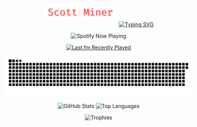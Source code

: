 <!-- Static Name Image with Effects -->
<p align="center">
  <img src="./images/scott-miner-shadow.png" alt="Scott Miner" style="max-width: 100%; margin-bottom: 18px; margin-top: 18px">
    <a href="https://git.io/typing-svg">
      <img src="https://readme-typing-svg-t7no.onrender.com?font=Fira+Code&weight=400&size=20&pause=1000&color=FF4444&center=true&width=800&lines=I+enjoy+solving+technical+problems...;...especially+when+things+are+working!;Lately%2C+more+has+been+working+than+not...;...so+I+can't+complain!;Professionally%2C+I've+worn+many+hats...;...Data+Engineer%2C+Analyst%2C+Scientist%2C+%26+Software+Engineer!;I+love+design%2C+automation%2C+%26+crafting+quality+products...;...in+programming%2C+web+design%2C+%26+machine+learning!;When+I'm+not+coding...;...you+can+find+me+listening+to+music+or+strength+training!" alt="Typing SVG">

  </a>
</p>

<p align="center">
  <img src="https://spotify-now-playing-rust.vercel.app/api/spotify?background_color=212121" alt="Spotify Now Playing" />
</p>

<p align="center">
  <a href="https://www.last.fm/user/ScottDataScienc">
    <img src="https://lastfm-henna.vercel.app/api?user=ScottDataScienc&loved=true&loved_style=3&border_radius=5&header_style=normal_stats&show_user=always&footer_style=wave&count=5&width=480" alt="Last.fm Recently Played">
  </a>
</p>

<p align="center">
  <img src="https://raw.githubusercontent.com/sminerport/snk/output/github-contribution-grid-snake-reverse.svg" alt="Snake Game" />
</p>

<p align="center">
  <img height="160em" src="https://github-readme-stats-five-alpha-68.vercel.app/api?username=sminerport&show_icons=true&theme=dark&count_private=true" alt="GitHub Stats" />
  <img height="160em" src="https://github-readme-stats-five-alpha-68.vercel.app/api/top-langs/?username=sminerport&layout=compact&theme=dark" alt="Top Languages" />
</p>

<p align="center">
  <img src="https://github-profile-trophy.vercel.app/?username=sminerport&theme=monokai&no-frame=true&margin-w=15" alt="Trophies" />
</p>
